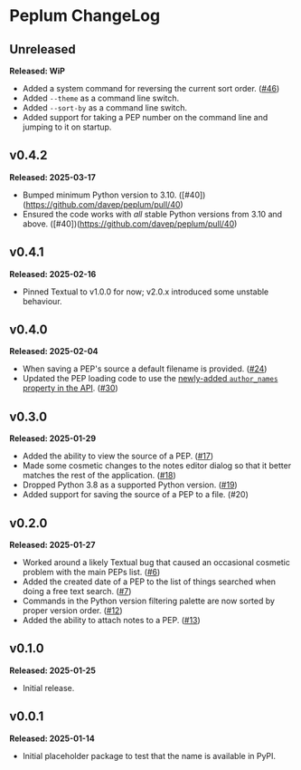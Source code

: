 # Peplum ChangeLog

## Unreleased

**Released: WiP**

- Added a system command for reversing the current sort order.
  ([#46](https://github.com/davep/peplum/pull/46))
- Added `--theme` as a command line switch.
- Added `--sort-by` as a command line switch.
- Added support for taking a PEP number on the command line and jumping to
  it on startup.

## v0.4.2

**Released: 2025-03-17**

- Bumped minimum Python version to 3.10.
  ([#40])(https://github.com/davep/peplum/pull/40)
- Ensured the code works with *all* stable Python versions from 3.10 and
  above. ([#40])(https://github.com/davep/peplum/pull/40)

## v0.4.1

**Released: 2025-02-16**

- Pinned Textual to v1.0.0 for now; v2.0.x introduced some unstable
  behaviour.

## v0.4.0

**Released: 2025-02-04**

- When saving a PEP's source a default filename is provided.
  ([#24](https://github.com/davep/peplum/pull/24))
- Updated the PEP loading code to use the [newly-added `author_names`
  property in the API](https://github.com/python/peps/issues/4211).
  ([#30](https://github.com/davep/peplum/pull/30))

## v0.3.0

**Released: 2025-01-29**

- Added the ability to view the source of a PEP.
  ([#17](https://github.com/davep/peplum/pull/17))
- Made some cosmetic changes to the notes editor dialog so that it better
  matches the rest of the application.
  ([#18](https://github.com/davep/peplum/pull/18))
- Dropped Python 3.8 as a supported Python version.
  ([#19](https://github.com/davep/peplum/pull/19))
- Added support for saving the source of a PEP to a file.
  (#20[](https://github.com/davep/peplum/pull/20))

## v0.2.0

**Released: 2025-01-27**

- Worked around a likely Textual bug that caused an occasional cosmetic
  problem with the main PEPs list.
  ([#6](https://github.com/davep/peplum/pull/6))
- Added the created date of a PEP to the list of things searched when doing
  a free text search. ([#7](https://github.com/davep/peplum/pull/7))
- Commands in the Python version filtering palette are now sorted by proper
  version order. ([#12](https://github.com/davep/peplum/pull/12))
- Added the ability to attach notes to a PEP.
  ([#13](https://github.com/davep/peplum/pull/13))

## v0.1.0

**Released: 2025-01-25**

- Initial release.

## v0.0.1

**Released: 2025-01-14**

- Initial placeholder package to test that the name is available in PyPI.

[//]: # (ChangeLog.md ends here)
